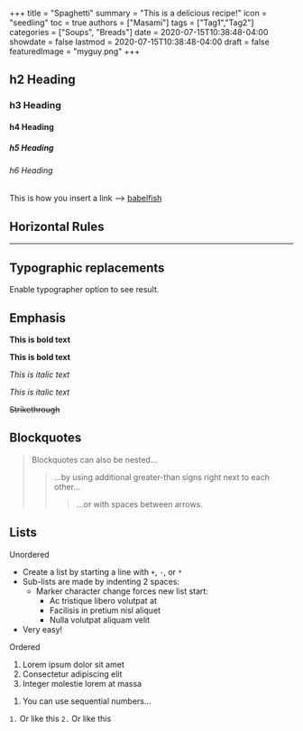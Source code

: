 +++
title = "Spaghetti"
summary = "This is a delicious recipe!"
icon = "seedling"
toc = true
authors = ["Masami"]
tags = ["Tag1","Tag2"]
categories = ["Soups", "Breads"]
date = 2020-07-15T10:38:48-04:00
showdate = false
lastmod = 2020-07-15T10:38:48-04:00
draft = false
featuredImage = "myguy.png"
+++

## h2 Heading

### h3 Heading

#### h4 Heading

##### h5 Heading

###### h6 Heading

This is how you insert a link --> [babelfish](https://github.com/nodeca/babelfish/)

## Horizontal Rules

---

## Typographic replacements

Enable typographer option to see result.

## Emphasis

**This is bold text**

**This is bold text**

_This is italic text_

_This is italic text_

~~Strikethrough~~

## Blockquotes

> Blockquotes can also be nested...
>
> > ...by using additional greater-than signs right next to each other...
> >
> > > ...or with spaces between arrows.

## Lists

Unordered

- Create a list by starting a line with `+`, `-`, or `*`
- Sub-lists are made by indenting 2 spaces:
  - Marker character change forces new list start:
    - Ac tristique libero volutpat at
    * Facilisis in pretium nisl aliquet
    - Nulla volutpat aliquam velit
- Very easy!

Ordered

1. Lorem ipsum dolor sit amet
2. Consectetur adipiscing elit
3. Integer molestie lorem at massa

1) You can use sequential numbers...

`1.` Or like this
`2.` Or like this
